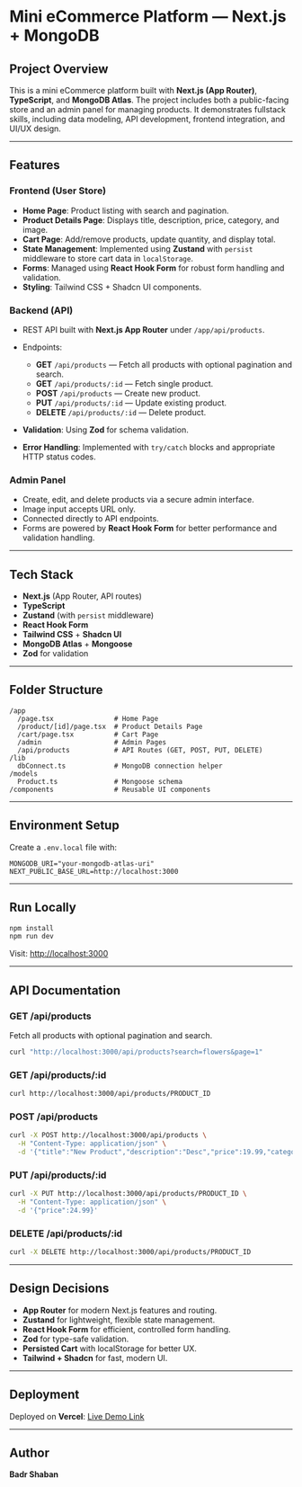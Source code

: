 # Mini eCommerce Platform — Next.js + MongoDB

## Project Overview

This is a mini eCommerce platform built with **Next.js (App Router)**, **TypeScript**, and **MongoDB Atlas**. The project includes both a public-facing store and an admin panel for managing products. It demonstrates fullstack skills, including data modeling, API development, frontend integration, and UI/UX design.

---

## Features

### Frontend (User Store)

* **Home Page**: Product listing with search and pagination.
* **Product Details Page**: Displays title, description, price, category, and image.
* **Cart Page**: Add/remove products, update quantity, and display total.
* **State Management**: Implemented using **Zustand** with `persist` middleware to store cart data in `localStorage`.
* **Forms**: Managed using **React Hook Form** for robust form handling and validation.
* **Styling**: Tailwind CSS + Shadcn UI components.

### Backend (API)

* REST API built with **Next.js App Router** under `/app/api/products`.
* Endpoints:

  * **GET** `/api/products` — Fetch all products with optional pagination and search.
  * **GET** `/api/products/:id` — Fetch single product.
  * **POST** `/api/products` — Create new product.
  * **PUT** `/api/products/:id` — Update existing product.
  * **DELETE** `/api/products/:id` — Delete product.
* **Validation**: Using **Zod** for schema validation.
* **Error Handling**: Implemented with `try/catch` blocks and appropriate HTTP status codes.

### Admin Panel

* Create, edit, and delete products via a secure admin interface.
* Image input accepts URL only.
* Connected directly to API endpoints.
* Forms are powered by **React Hook Form** for better performance and validation handling.

---

## Tech Stack

* **Next.js** (App Router, API routes)
* **TypeScript**
* **Zustand** (with `persist` middleware)
* **React Hook Form**
* **Tailwind CSS** + **Shadcn UI**
* **MongoDB Atlas** + **Mongoose**
* **Zod** for validation

---

## Folder Structure

```
/app
  /page.tsx               # Home Page
  /product/[id]/page.tsx  # Product Details Page
  /cart/page.tsx          # Cart Page
  /admin                  # Admin Pages
  /api/products           # API Routes (GET, POST, PUT, DELETE)
/lib
  dbConnect.ts            # MongoDB connection helper
/models
  Product.ts              # Mongoose schema
/components               # Reusable UI components
```

---

## Environment Setup

Create a `.env.local` file with:

```
MONGODB_URI="your-mongodb-atlas-uri"
NEXT_PUBLIC_BASE_URL=http://localhost:3000
```

---

## Run Locally

```bash
npm install
npm run dev
```

Visit: [http://localhost:3000](http://localhost:3000)

---

## API Documentation

### GET /api/products

Fetch all products with optional pagination and search.

```bash
curl "http://localhost:3000/api/products?search=flowers&page=1"
```

### GET /api/products/\:id

```bash
curl http://localhost:3000/api/products/PRODUCT_ID
```

### POST /api/products

```bash
curl -X POST http://localhost:3000/api/products \
  -H "Content-Type: application/json" \
  -d '{"title":"New Product","description":"Desc","price":19.99,"category":"Gifts","imageUrl":"https://..."}'
```

### PUT /api/products/\:id

```bash
curl -X PUT http://localhost:3000/api/products/PRODUCT_ID \
  -H "Content-Type: application/json" \
  -d '{"price":24.99}'
```

### DELETE /api/products/\:id

```bash
curl -X DELETE http://localhost:3000/api/products/PRODUCT_ID
```

---

## Design Decisions

* **App Router** for modern Next.js features and routing.
* **Zustand** for lightweight, flexible state management.
* **React Hook Form** for efficient, controlled form handling.
* **Zod** for type-safe validation.
* **Persisted Cart** with localStorage for better UX.
* **Tailwind + Shadcn** for fast, modern UI.

---

## Deployment

Deployed on **Vercel**: [Live Demo Link](#)

---

## Author

**Badr Shaban**
